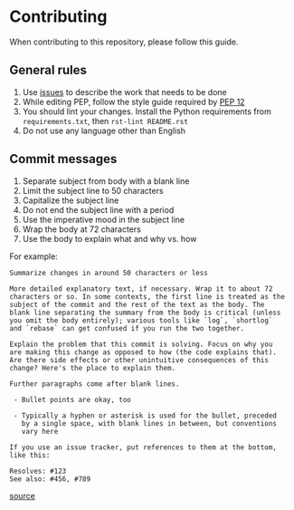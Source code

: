 # Contributing

When contributing to this repository, please follow this guide.

## General rules

1. Use [issues](https://github.com/nazarov-tech/pep9999/issues)
to describe the work that needs to be done
1. While editing PEP, follow the style guide required by [PEP 12](https://www.python.org/dev/peps/pep-0012)
1. You should lint your changes. Install the Python requirements from `requirements.txt`, then `rst-lint README.rst`
1. Do not use any language other than English

## Commit messages

1. Separate subject from body with a blank line
1. Limit the subject line to 50 characters
1. Capitalize the subject line
1. Do not end the subject line with a period
1. Use the imperative mood in the subject line
1. Wrap the body at 72 characters
1. Use the body to explain what and why vs. how

For example:

```
Summarize changes in around 50 characters or less

More detailed explanatory text, if necessary. Wrap it to about 72
characters or so. In some contexts, the first line is treated as the
subject of the commit and the rest of the text as the body. The
blank line separating the summary from the body is critical (unless
you omit the body entirely); various tools like `log`, `shortlog`
and `rebase` can get confused if you run the two together.

Explain the problem that this commit is solving. Focus on why you
are making this change as opposed to how (the code explains that).
Are there side effects or other unintuitive consequences of this
change? Here's the place to explain them.

Further paragraphs come after blank lines.

 - Bullet points are okay, too

 - Typically a hyphen or asterisk is used for the bullet, preceded
   by a single space, with blank lines in between, but conventions
   vary here

If you use an issue tracker, put references to them at the bottom,
like this:

Resolves: #123
See also: #456, #789
```

[source](https://chris.beams.io/posts/git-commit/)